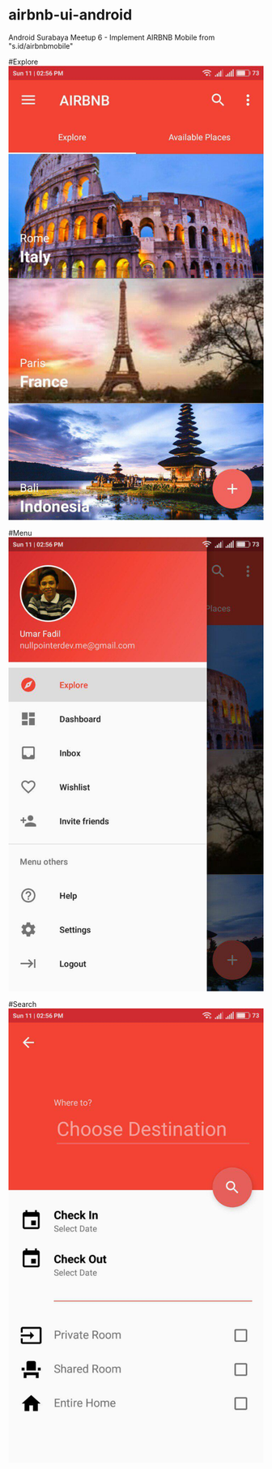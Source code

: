 # airbnb-ui-android
Android Surabaya Meetup 6 - Implement AIRBNB Mobile from "s.id/airbnbmobile"

#Explore
<img src="https://github.com/AndroidDeveloperSurabaya/airbnb-ui-android/blob/master/screenshot/explore.jpg"/>

#Menu
<img src="https://github.com/AndroidDeveloperSurabaya/airbnb-ui-android/blob/master/screenshot/menu.jpg"/>

#Search
<img src="https://github.com/AndroidDeveloperSurabaya/airbnb-ui-android/blob/master/screenshot/search.jpg"/>

